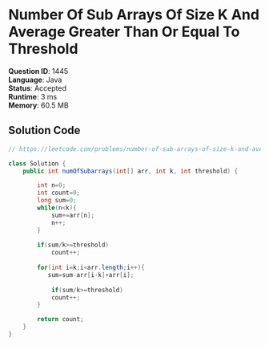 # Number Of Sub Arrays Of Size K And Average Greater Than Or Equal To Threshold

**Question ID**: 1445  
**Language**: Java  
**Status**: Accepted  
**Runtime**: 3 ms  
**Memory**: 60.5 MB  

## Solution Code
```java
// https://leetcode.com/problems/number-of-sub-arrays-of-size-k-and-average-greater-than-or-equal-to-threshold

class Solution {
    public int numOfSubarrays(int[] arr, int k, int threshold) {

        int n=0;
        int count=0;
        long sum=0;
        while(n<k){
            sum+=arr[n];
            n++;
        }
        
        if(sum/k>=threshold)
            count++;
        
        for(int i=k;i<arr.length;i++){
           sum=sum-arr[i-k]+arr[i];
            
            if(sum/k>=threshold)
            count++;
        }

        return count;
    }
}
```
